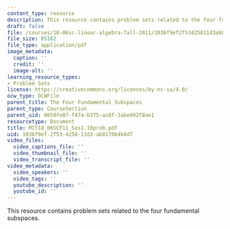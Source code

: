 ```yaml
---
content_type: resource
description: This resource contains problem sets related to the four fundamental subspaces.
draft: false
file: /courses/18-06sc-linear-algebra-fall-2011/1036f9ef2f53425811d3ab8176b4b4d7_MIT18_06SCF11_Ses1.10prob.pdf
file_size: 85162
file_type: application/pdf
image_metadata:
  caption: ''
  credit: ''
  image-alt: ''
learning_resource_types:
- Problem Sets
license: https://creativecommons.org/licenses/by-nc-sa/4.0/
ocw_type: OCWFile
parent_title: The Four Fundamental Subspaces
parent_type: CourseSection
parent_uid: 0050fe07-f47a-b375-ac0f-3abe492f8ae1
resourcetype: Document
title: MIT18_06SCF11_Ses1.10prob.pdf
uid: 1036f9ef-2f53-4258-11d3-ab8176b4b4d7
video_files:
  video_captions_file: ''
  video_thumbnail_file: ''
  video_transcript_file: ''
video_metadata:
  video_speakers: ''
  video_tags: ''
  youtube_description: ''
  youtube_id: ''
---
```

This resource contains problem sets related to the four fundamental subspaces.